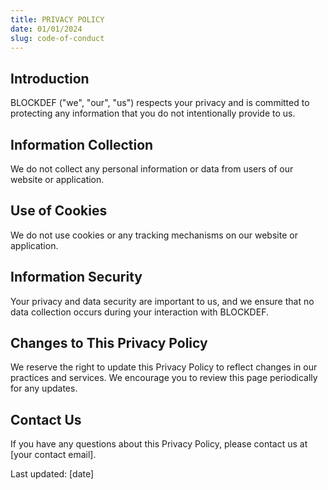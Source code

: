 ```yaml
---
title: PRIVACY POLICY
date: 01/01/2024
slug: code-of-conduct
---
```

## Introduction

BLOCKDEF ("we", "our", "us") respects your privacy and is committed to protecting any information that you do not intentionally provide to us.

## Information Collection

We do not collect any personal information or data from users of our website or application.

## Use of Cookies

We do not use cookies or any tracking mechanisms on our website or application.

## Information Security

Your privacy and data security are important to us, and we ensure that no data collection occurs during your interaction with BLOCKDEF.

## Changes to This Privacy Policy

We reserve the right to update this Privacy Policy to reflect changes in our practices and services. We encourage you to review this page periodically for any updates.

## Contact Us

If you have any questions about this Privacy Policy, please contact us at [your contact email].

Last updated: [date]
